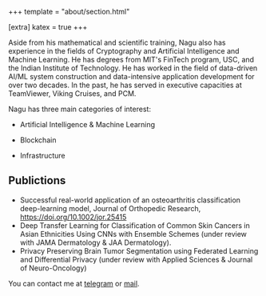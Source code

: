 +++
template = "about/section.html"

[extra]
katex = true
+++

Aside from his mathematical and scientific training, Nagu also has experience in the fields of Cryptography and Artificial Intelligence and Machine Learning. He has degrees from MIT's FinTech program, USC, and the Indian Institute of Technology. He has worked in the field of data-driven AI/ML system construction and data-intensive application development for over two decades. In the past, he has served in executive capacities at TeamViewer, Viking Cruises, and PCM. 

Nagu has three main categories of interest:

* Artificial Intelligence & Machine Learning

* Blockchain

* Infrastructure

## Publictions

*  Successful real-world application of an osteoarthritis classification deep-learning model, Journal of Orthopedic Research, https://doi.org/10.1002/jor.25415
* Deep Transfer Learning for Classification of Common Skin Cancers in Asian Ethnicities Using CNNs with Ensemble Schemes (under review with JAMA Dermatology & JAA Dermatology).
* Privacy Preserving Brain Tumor Segmentation using Federated Learning and Differential Privacy (under review with Applied Sciences & Journal of Neuro-Oncology)

You can contact me at
[telegram](https://t.me/OxNagu2)
or
[mail](mailto:0xnagu@gmail.com).
